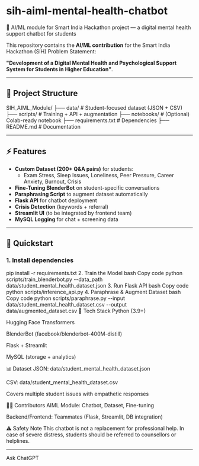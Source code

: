 # sih-aiml-mental-health-chatbot
🤖 AI/ML module for Smart India Hackathon project — a digital mental health support chatbot for students

This repository contains the **AI/ML contribution** for the Smart India Hackathon (SIH) Problem Statement:  

**"Development of a Digital Mental Health and Psychological Support System for Students in Higher Education"**.

---

## 📂 Project Structure
SIH_AIML_Module/
├── data/ # Student-focused dataset (JSON + CSV)
├── scripts/ # Training + API + augmentation
├── notebooks/ # (Optional) Colab-ready notebook
├── requirements.txt # Dependencies
├── README.md # Documentation

---

## ⚡ Features
- **Custom Dataset (200+ Q&A pairs)** for students:
  - Exam Stress, Sleep Issues, Loneliness, Peer Pressure, Career Anxiety, Burnout, Crisis
- **Fine-Tuning BlenderBot** on student-specific conversations
- **Paraphrasing Script** to augment dataset automatically
- **Flask API** for chatbot deployment
- **Crisis Detection** (keywords + referral)
- **Streamlit UI** (to be integrated by frontend team)
- **MySQL Logging** for chat + screening data

---

## 🚀 Quickstart

### 1. Install dependencies
pip install -r requirements.txt
2. Train the Model
bash
Copy code
python scripts/train_blenderbot.py --data_path data/student_mental_health_dataset.json
3. Run Flask API
bash
Copy code
python scripts/inference_api.py
4. Paraphrase & Augment Dataset
bash
Copy code
python scripts/paraphrase.py --input data/student_mental_health_dataset.csv --output data/augmented_dataset.csv
🧩 Tech Stack
Python (3.9+)

Hugging Face Transformers

BlenderBot (facebook/blenderbot-400M-distill)

Flask + Streamlit

MySQL (storage + analytics)

📊 Dataset
JSON: data/student_mental_health_dataset.json

CSV: data/student_mental_health_dataset.csv

Covers multiple student issues with empathetic responses

👨‍💻 Contributors
AIML Module: Chatbot, Dataset, Fine-tuning

Backend/Frontend: Teammates (Flask, Streamlit, DB integration)

⚠️ Safety Note
This chatbot is not a replacement for professional help.
In case of severe distress, students should be referred to counsellors or helplines.

---


Ask ChatGPT

